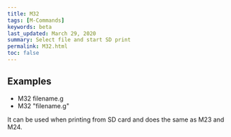 ```yaml
---
title: M32
tags: [M-Commands] 
keywords: beta 
last_updated: March 29, 2020 
summary: Select file and start SD print 
permalink: M32.html
toc: false 
---
```



## Examples

* M32 filename.g
* M32 "filename.g"

It can be used when printing from SD card and does the same as M23 and M24.

